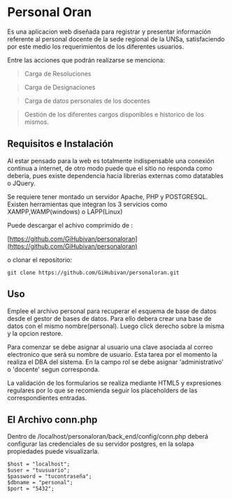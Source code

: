 # Personal Oran

Es una aplicacion web diseñada para registrar y presentar información referente al personal docente de la sede regional de la UNSa, satisfaciendo por este medio los requerimientos de los diferentes usuarios.

Entre las acciones que podrán realizarse se menciona:

>Carga de Resoluciones

>Carga de Designaciones

>Carga de datos personales de los docentes

>Gestión de los diferentes cargos disponibles e historico de los mismos. 

 
## Requisitos e Instalación
Al estar pensado para la web es totalmente indispensable una conexión continua a internet, de otro modo puede que el sitio no responda como deberia, pues existe dependencia hacia librerias externas como datatables o JQuery.

Se requiere tener montado un servidor Apache, PHP y POSTGRESQL. Existen herramientas que integran los 3 servicios como XAMPP,WAMP(windows) o LAPP(Linux)

Puede descargar el achivo comprimido de :


[https://github.com/GiHubivan/personaloran](https://github.com/GiHubivan/personaloran)

o clonar el repositorio:
```
git clone https://github.com/GiHubivan/personaloran.git
```

## Uso
Emplee el archivo personal para recuperar el esquema de base de datos desde el gestor de bases de datos. Para ello debera crear una base de datos con el mismo nombre(personal). Luego click derecho sobre la misma y la opcion restore.

Para comenzar se debe asignar al usuario una clave asociada al correo electronico que será su nombre de usuario. Esta tarea por el momento la realiza el DBA del sistema. En la campo rol se debe asignar 'administrativo' o
'docente' segun corresponda.

La validación de los formularios se realiza mediante HTML5 y expresiones regulares por lo que se recomienda seguir los placeholders de las correspondientes entradas.

## El Archivo conn.php
Dentro de /localhost/personaloran/back_end/config/conn.php deberá configurar las credenciales de su servidor postgres, en la solapa propiedades puede visualizarla. 

```
$host = "localhost";
$user = "tuusuario";
$password = "tucontraseña";
$dbname = "personal";
$port = "5432";
```


